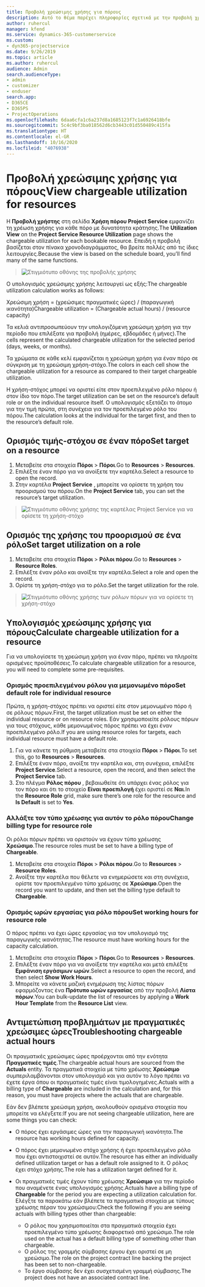 ```yaml
---
title: Προβολή χρεώσιμης χρήσης για πόρους
description: Αυτό το θέμα παρέχει πληροφορίες σχετικά με την προβολή χρήσης του πόρου.
author: ruhercul
manager: kfend
ms.service: dynamics-365-customerservice
ms.custom:
- dyn365-projectservice
ms.date: 9/26/2019
ms.topic: article
ms.author: ruhercul
audience: Admin
search.audienceType:
- admin
- customizer
- enduser
search.app:
- D365CE
- D365PS
- ProjectOperations
ms.openlocfilehash: 6daa6cfa1c6a237d8a1685123f7c1a6926418bfe
ms.sourcegitcommit: 5c4c9bf3ba018562d6cb3443c01d550489c415fa
ms.translationtype: HT
ms.contentlocale: el-GR
ms.lasthandoff: 10/16/2020
ms.locfileid: "4076938"
---
```

# <a name="view-chargeable-utilization-for-resources"></a><span data-ttu-id="d4086-103">Προβολή χρεώσιμης χρήσης για πόρους</span><span class="sxs-lookup"><span data-stu-id="d4086-103">View chargeable utilization for resources</span></span>
 
<span data-ttu-id="d4086-104">Η **Προβολή χρήστης** στη σελίδα **Χρήση πόρου Project Service** εμφανίζει τη χρέωση χρήσης για κάθε πόρο με δυνατότητα κράτησης.</span><span class="sxs-lookup"><span data-stu-id="d4086-104">The **Utilization View** on the **Project Service Resource Utilization** page shows the chargeable utilization for each bookable resource.</span></span> <span data-ttu-id="d4086-105">Επειδή η προβολή βασίζεται στον πίνακα χρονοδιαγράμματος, θα βρείτε πολλές από τις ίδιες λειτουργίες.</span><span class="sxs-lookup"><span data-stu-id="d4086-105">Because the view is based on the schedule board, you’ll find many of the same functions.</span></span>

> ![Στιγμιότυπο οθόνης της προβολής χρήσης](media/FAQ-utilization-1.png)
 

<span data-ttu-id="d4086-107">Ο υπολογισμός χρεώσιμης χρήσης λειτουργεί ως εξής:</span><span class="sxs-lookup"><span data-stu-id="d4086-107">The chargeable utilization calculation works as follows:</span></span>

   <span data-ttu-id="d4086-108">Χρεώσιμη χρήση = (χρεώσιμες πραγματικές ώρες) / (παραγωγική ικανότητα)</span><span class="sxs-lookup"><span data-stu-id="d4086-108">Chargeable utilization = (Chargeable actual hours) / (resource capacity)</span></span>

<span data-ttu-id="d4086-109">Τα κελιά αντιπροσωπεύουν την υπολογιζόμενη χρεώσιμη χρήση για την περίοδο που επιλέξατε για προβολή (ημέρες, εβδομάδες ή μήνες).</span><span class="sxs-lookup"><span data-stu-id="d4086-109">The cells represent the calculated chargeable utilization for the selected period (days, weeks, or months).</span></span>

<span data-ttu-id="d4086-110">Τα χρώματα σε κάθε κελί εμφανίζεται η χρεώσιμη χρήση για έναν πόρο σε σύγκριση με τη χρεώσιμη χρήση-στόχο.</span><span class="sxs-lookup"><span data-stu-id="d4086-110">The colors in each cell show the chargeable utilization for a resource as compared to their target chargeable utilization.</span></span> 

<span data-ttu-id="d4086-111">Η χρήση-στόχος μπορεί να οριστεί είτε στον προεπιλεγμένο ρόλο πόρου ή στον ίδιο τον πόρο.</span><span class="sxs-lookup"><span data-stu-id="d4086-111">The target utilization can be set on the resource’s default role or on the individual resource itself.</span></span> <span data-ttu-id="d4086-112">Ο υπολογισμός εξετάζει το άτομο για την τιμή πρώτα, στη συνέχεια για τον προεπιλεγμένο ρόλο του πόρου.</span><span class="sxs-lookup"><span data-stu-id="d4086-112">The calculation looks at the individual for the target first, and then to the resource’s default role.</span></span>

## <a name="set-target-on-a-resource"></a><span data-ttu-id="d4086-113">Ορισμός τιμής-στόχου σε έναν πόρο</span><span class="sxs-lookup"><span data-stu-id="d4086-113">Set target on a resource</span></span>

1. <span data-ttu-id="d4086-114">Μεταβείτε στα στοιχεία **Πόροι** \> **Πόροι**.</span><span class="sxs-lookup"><span data-stu-id="d4086-114">Go to **Resources** \> **Resources**.</span></span> 
2. <span data-ttu-id="d4086-115">Επιλέξτε έναν πόρο για να ανοίξετε την καρτέλα.</span><span class="sxs-lookup"><span data-stu-id="d4086-115">Select a resource to open the record.</span></span> 
3. <span data-ttu-id="d4086-116">Στην καρτέλα **Project Service** , μπορείτε να ορίσετε τη χρήση του προορισμού του πόρου.</span><span class="sxs-lookup"><span data-stu-id="d4086-116">On the **Project Service** tab, you can set the resource’s target utilization.</span></span>

> ![Στιγμιότυπο οθόνης χρήσης της καρτέλας Project Service για να ορίσετε τη χρήση-στόχο](media/FAQ-utilization-2.png)
 
## <a name="set-target-utilization-on-a-role"></a><span data-ttu-id="d4086-118">Ορισμός της χρήσης του προορισμού σε ένα ρόλο</span><span class="sxs-lookup"><span data-stu-id="d4086-118">Set target utilization on a role</span></span>

1. <span data-ttu-id="d4086-119">Μεταβείτε στα στοιχεία **Πόροι** \> **Ρόλοι πόρου**.</span><span class="sxs-lookup"><span data-stu-id="d4086-119">Go to **Resources** \> **Resource Roles**.</span></span> 
2. <span data-ttu-id="d4086-120">Επιλέξτε έναν ρόλο και ανοίξτε την καρτέλα.</span><span class="sxs-lookup"><span data-stu-id="d4086-120">Select a role and open the record.</span></span> 
3. <span data-ttu-id="d4086-121">Ορίστε τη χρήση-στόχο για το ρόλο.</span><span class="sxs-lookup"><span data-stu-id="d4086-121">Set the target utilization for the role.</span></span>

> ![Στιγμιότυπο οθόνης χρήσης των ρόλων πόρων για να ορίσετε τη χρήση-στόχο](media/FAQ-utilization-3.png)
 
## <a name="calculate-chargeable-utilization-for-a-resource"></a><span data-ttu-id="d4086-123">Υπολογισμός χρεώσιμης χρήσης για πόρους</span><span class="sxs-lookup"><span data-stu-id="d4086-123">Calculate chargeable utilization for a resource</span></span>

<span data-ttu-id="d4086-124">Για να υπολογίσετε τη χρεώσιμη χρήση για έναν πόρο, πρέπει να πληροίτε ορισμένες προϋποθέσεις.</span><span class="sxs-lookup"><span data-stu-id="d4086-124">To calculate chargeable utilization for a resource, you will need to complete some pre-requisites.</span></span> 

### <a name="set-default-role-for-individual-resource"></a><span data-ttu-id="d4086-125">Ορισμός προεπιλεγμένου ρόλου για μεμονωμένο πόρο</span><span class="sxs-lookup"><span data-stu-id="d4086-125">Set default role for individual resource</span></span>

<span data-ttu-id="d4086-126">Πρώτα, η χρήση-στόχος πρέπει να οριστεί είτε στον μεμονωμένο πόρο ή σε ρόλους πόρων.</span><span class="sxs-lookup"><span data-stu-id="d4086-126">First, the target utilization must be set on either the individual resource or on resource roles.</span></span> <span data-ttu-id="d4086-127">Εάν χρησιμοποιείτε ρόλους πόρων για τους στόχους, κάθε μεμονωμένος πόρος πρέπει να έχει έναν προεπιλεγμένο ρόλο.</span><span class="sxs-lookup"><span data-stu-id="d4086-127">If you are using resource roles for targets, each individual resource must have a default role.</span></span> 

1. <span data-ttu-id="d4086-128">Για να κάνετε τη ρύθμιση μεταβείτε στα στοιχεία **Πόροι** \> **Πόροι**.</span><span class="sxs-lookup"><span data-stu-id="d4086-128">To set this, go to **Resources** \> **Resources**.</span></span> 
2. <span data-ttu-id="d4086-129">Επιλέξτε έναν πόρο, ανοίξτε την καρτέλα και, στη συνέχεια, επιλέξτε **Project Service**.</span><span class="sxs-lookup"><span data-stu-id="d4086-129">Select a resource, open the record, and then select the **Project Service** tab.</span></span> 
3. <span data-ttu-id="d4086-130">Στο πλέγμα **Ρόλος πόρου** , βεβαιωθείτε ότι υπάρχει ένας ρόλος για τον πόρο και ότι το στοιχείο **Είναι προεπιλογή** έχει οριστεί σε **Ναι**.</span><span class="sxs-lookup"><span data-stu-id="d4086-130">In the **Resource Role** grid, make sure there’s one role for the resource and **Is Default** is set to **Yes**.</span></span>
 
### <a name="change-billing-type-for-resource-role"></a><span data-ttu-id="d4086-131">Αλλάξτε τον τύπο χρέωσης για αυτόν το ρόλο πόρου</span><span class="sxs-lookup"><span data-stu-id="d4086-131">Change billing type for resource role</span></span>

<span data-ttu-id="d4086-132">Οι ρόλοι πόρων πρέπει να οριστούν να έχουν τύπο χρέωσης **Χρεώσιμο**.</span><span class="sxs-lookup"><span data-stu-id="d4086-132">The resource roles must be set to have a billing type of **Chargeable**.</span></span> 

1. <span data-ttu-id="d4086-133">Μεταβείτε στα στοιχεία **Πόροι** \> **Ρόλοι πόρου**.</span><span class="sxs-lookup"><span data-stu-id="d4086-133">Go to **Resources** \> **Resource Roles**.</span></span> 
2. <span data-ttu-id="d4086-134">Ανοίξτε την καρτέλα που θέλετε να ενημερώσετε και στη συνέχεια, ορίστε τον προεπιλεγμένο τύπο χρέωσης σε **Χρεώσιμο**.</span><span class="sxs-lookup"><span data-stu-id="d4086-134">Open the record you want to update, and then set the billing type default to **Chargeable**.</span></span>

### <a name="set-working-hours-for-resource-role"></a><span data-ttu-id="d4086-135">Ορισμός ωρών εργασίας για ρόλο πόρου</span><span class="sxs-lookup"><span data-stu-id="d4086-135">Set working hours for resource role</span></span>
 
<span data-ttu-id="d4086-136">Ο πόρος πρέπει να έχει ώρες εργασίας για τον υπολογισμό της παραγωγικής ικανότητας.</span><span class="sxs-lookup"><span data-stu-id="d4086-136">The resource must have working hours for the capacity calculation.</span></span> 

1. <span data-ttu-id="d4086-137">Μεταβείτε στα στοιχεία **Πόροι** \> **Πόροι**.</span><span class="sxs-lookup"><span data-stu-id="d4086-137">Go to **Resources** \> **Resources**.</span></span> 
2. <span data-ttu-id="d4086-138">Επιλέξτε έναν πόρο για να ανοίξετε την καρτέλα και μετά επιλέξτε **Εμφάνιση εργάσιμων ωρών**.</span><span class="sxs-lookup"><span data-stu-id="d4086-138">Select a resource to open the record, and then select **Show Work Hours**.</span></span> 
3. <span data-ttu-id="d4086-139">Μπορείτε να κάνετε μαζική ενημέρωση της λίστας πόρων εφαρμόζοντας ένα **Πρότυπο ωρών εργασίας** από την προβολή **Λίστα πόρων**.</span><span class="sxs-lookup"><span data-stu-id="d4086-139">You can bulk-update the list of resources by applying a **Work Hour Template** from the **Resource List** view.</span></span>

## <a name="troubleshooting-chargeable-actual-hours"></a><span data-ttu-id="d4086-140">Αντιμετώπιση προβλημάτων με πραγματικές χρεώσιμες ώρες</span><span class="sxs-lookup"><span data-stu-id="d4086-140">Troubleshooting chargeable actual hours</span></span>

<span data-ttu-id="d4086-141">Οι πραγματικές χρεώσιμες ώρες προέρχονται από την ενότητα **Πραγματικές τιμές**.</span><span class="sxs-lookup"><span data-stu-id="d4086-141">The chargeable actual hours are sourced from the **Actuals** entity.</span></span> <span data-ttu-id="d4086-142">Τα πραγματικά στοιχεία με τύπο χρέωσης **Χρεώσιμο** συμπεριλαμβάνονται στον υπολογισμό και για αυτόν το λόγο πρέπει να έχετε έργα όπου οι πραγματικές τιμές είναι τιμολογημένες.</span><span class="sxs-lookup"><span data-stu-id="d4086-142">Actuals with a billing type of **Chargeable** are included in the calculation and, for this reason, you must have projects where the actuals that are chargeable.</span></span>

<span data-ttu-id="d4086-143">Εάν δεν βλέπετε χρεώσιμη χρήση, ακολουθούν ορισμένα στοιχεία που μπορείτε να ελέγξετε:</span><span class="sxs-lookup"><span data-stu-id="d4086-143">If you are not seeing chargeable utilization, here are some things you can check:</span></span>

- <span data-ttu-id="d4086-144">Ο πόρος έχει εργάσιμες ώρες για την παραγωγική ικανότητα.</span><span class="sxs-lookup"><span data-stu-id="d4086-144">The resource has working hours defined for capacity.</span></span>
- <span data-ttu-id="d4086-145">Ο πόρος έχει μεμονωμένο στόχο χρήσης ή έχει προεπιλεγμένο ρόλο που έχει αντιστοιχιστεί σε αυτόν.</span><span class="sxs-lookup"><span data-stu-id="d4086-145">The resource has either an individually defined utilization target or has a default role assigned to it.</span></span> <span data-ttu-id="d4086-146">Ο ρόλος έχει στόχο χρήσης.</span><span class="sxs-lookup"><span data-stu-id="d4086-146">The role has a utilization target defined for it.</span></span>
- <span data-ttu-id="d4086-147">Οι πραγματικές τιμές έχουν τύπο χρέωσης **Χρεώσιμο** για την περίοδο που αναμένετε ένας υπολογισμός χρήσης.</span><span class="sxs-lookup"><span data-stu-id="d4086-147">Actuals have a billing type of **Chargeable** for the period you are expecting a utilization calculation for.</span></span> <span data-ttu-id="d4086-148">Ελέγξτε τα παρακάτω εάν βλέπετε τα πραγματικά στοιχεία με τύπους χρέωσης πέραν του χρεώσιμου:</span><span class="sxs-lookup"><span data-stu-id="d4086-148">Check the following if you are seeing actuals with billing types other than chargeable:</span></span>

  - <span data-ttu-id="d4086-149">Ο ρόλος που χρησιμοποιείται στα πραγματικά στοιχεία έχει προεπιλεγμένο τύπο χρέωσης διαφορετικό από χρεώσιμο.</span><span class="sxs-lookup"><span data-stu-id="d4086-149">The role used on the actual has a default billing type of something other than chargeable.</span></span>
  - <span data-ttu-id="d4086-150">Ο ρόλος της γραμμής σύμβασης έργου έχει οριστεί σε μη χρεώσιμο.</span><span class="sxs-lookup"><span data-stu-id="d4086-150">The role on the project contract line backing the project has been set to non-chargeable.</span></span>
  - <span data-ttu-id="d4086-151">Το έργο σύμβασης δεν έχει συσχετισμένη γραμμή σύμβασης.</span><span class="sxs-lookup"><span data-stu-id="d4086-151">The project does not have an associated contract line.</span></span>

